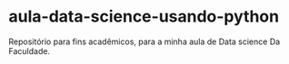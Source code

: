 # aula-data-science-usando-python
Repositório para fins acadêmicos, para a minha aula de Data science Da Faculdade.

